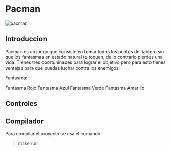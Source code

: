 # Pacman
![pacman](https://assets.nintendo.com/image/upload/f_auto/q_auto/dpr_1.5/c_scale,w_600/ncom/en_US/games/switch/p/pac-man-world-re-pac-switch/description-image)

## Introduccion
Pacman es un juego que consiste en tomar todos los puntos del tablero sin que los fantasmas en estado natural te toquen, de lo contrario pierdes una vida.
Tienes tres oportuninades para lograr el objetivo pero para esto tienes ventajas para que puedas luchar contra los enemigos.


Fantasma:

Fantasma Rojo
Fantasma Azul
Fantasma Verde
Fantasma Amarillo

## Controles


## Compilador
Para compilar el proyecto se usa el comando 
>make run